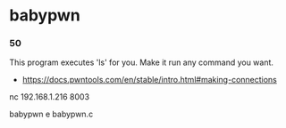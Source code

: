 # babypwn
### 50

This program executes 'ls' for you. Make it run any command you want.

- https://docs.pwntools.com/en/stable/intro.html#making-connections

nc 192.168.1.216 8003

babypwn e babypwn.c

